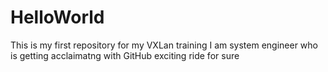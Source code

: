 # HelloWorld
This is my first repository for my VXLan training
I am system engineer who is getting acclaimatng with GitHub
exciting ride for sure
